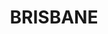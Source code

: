 ---
facts:
- Brisbane is the capital of Queensland and the third most populous city in Australia.
- The Brisbane River, which winds through the city, is a prominent feature and plays
  a role in the city's history and development.
- Brisbane hosted the World Expo 88, which significantly boosted its international
  profile.
- The city is known for its distinctive Queenslander style of architecture, characterized
  by timber construction and large verandas.
- Brisbane has a subtropical climate with warm, humid summers and mild, dry winters.
- The Story Bridge, a heritage-listed steel cantilever bridge, is a major landmark
  in Brisbane.
- Brisbane is home to several prominent cultural institutions, including the Queensland
  Art Gallery | Gallery of Modern Art (QAGOMA) and the Queensland Performing Arts
  Centre (QPAC).
- The city has a vibrant music scene and has produced several internationally successful
  bands and musicians.
- Brisbane is surrounded by natural beauty, including Moreton Bay and the Glass House
  Mountains.
- South Bank Parklands, located on the southern bank of the Brisbane River, is a popular
  recreational area and a legacy of World Expo 88.
historical_events:
- World Expo 88
- 1974 Brisbane flood
- 2011 Brisbane flood
- Opening of the Story Bridge (1940)
- Establishment of the penal colony at Moreton Bay (1824)
- Foundation of the City of Brisbane (1825)
- Construction of the Victoria Bridge (1865)
- Hosting of the Commonwealth Games (1982)
- Visit by Queen Elizabeth II for the Commonwealth Games (1982)
- G20 summit in Brisbane (2014)
lastmod: '2025-04-14T11:14:05+00:00'
latitude: -27.603479
layout: suburb
longitude: 152.823141
notable_people:
- Geoffrey Rush
- David Malouf
- Rod Laver
- Samantha Stosur
- Nick Cave
- Bronte Barratt
- Stephanie Rice
- Barry Otto
- Deborah Mailman
- Sigrid Thornton
postcode: '9015'
state: QLD
title: BRISBANE
tourist_locations:
- name: Queensland Art Gallery | Gallery of Modern Art (QAGOMA)
  url: https://www.qagoma.qld.gov.au/
url: /qld/brisbane/
---